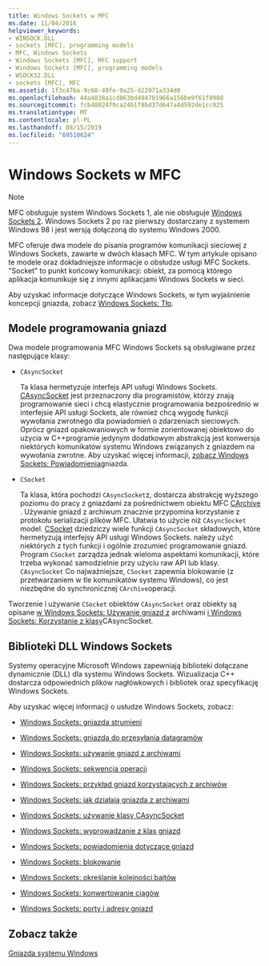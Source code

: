 ```yaml
---
title: Windows Sockets w MFC
ms.date: 11/04/2016
helpviewer_keywords:
- WINSOCK.DLL
- sockets [MFC], programming models
- MFC, Windows Sockets
- Windows Sockets [MFC], MFC support
- Windows Sockets [MFC], programming models
- WSOCK32.DLL
- sockets [MFC], MFC
ms.assetid: 1f3c476a-9c68-49fe-9a25-d22971a334d0
ms.openlocfilehash: 44a4838a1cd863bd484701966a156be9f61f8988
ms.sourcegitcommit: fcb48824f9ca24b1f8bd37d647a4d592de1cc925
ms.translationtype: MT
ms.contentlocale: pl-PL
ms.lasthandoff: 08/15/2019
ms.locfileid: "69510624"
---
```

# <a name="windows-sockets-in-mfc"></a>Windows Sockets w MFC

> [!NOTE]
>  MFC obsługuje system Windows Sockets 1, ale nie obsługuje [Windows Sockets 2](/windows/win32/WinSock/windows-sockets-start-page-2). Windows Sockets 2 po raz pierwszy dostarczany z systemem Windows 98 i jest wersją dołączoną do systemu Windows 2000.

MFC oferuje dwa modele do pisania programów komunikacji sieciowej z Windows Sockets, zawarte w dwóch klasach MFC. W tym artykule opisano te modele oraz dokładniejsze informacje o obsłudze usługi MFC Sockets. "Socket" to punkt końcowy komunikacji: obiekt, za pomocą którego aplikacja komunikuje się z innymi aplikacjami Windows Sockets w sieci.

Aby uzyskać informacje dotyczące Windows Sockets, w tym wyjaśnienie koncepcji gniazda, zobacz [Windows Sockets: Tło](../mfc/windows-sockets-background.md).

##  <a name="_core_sockets_programming_models"></a>Modele programowania gniazd

Dwa modele programowania MFC Windows Sockets są obsługiwane przez następujące klasy:

- `CAsyncSocket`

   Ta klasa hermetyzuje interfejs API usługi Windows Sockets. [CAsyncSocket](../mfc/reference/casyncsocket-class.md) jest przeznaczony dla programistów, którzy znają programowanie sieci i chcą elastycznie programowania bezpośrednio w interfejsie API usługi Sockets, ale również chcą wygodę funkcji wywołania zwrotnego dla powiadomień o zdarzeniach sieciowych. Oprócz gniazd opakowaniowych w formie zorientowanej obiektowo do użycia w C++programie jedynym dodatkowym abstrakcją jest konwersja niektórych komunikatów systemu Windows związanych z gniazdem na wywołania zwrotne. Aby uzyskać więcej informacji, [zobacz Windows Sockets: Powiadomienia](../mfc/windows-sockets-socket-notifications.md)gniazda.

- `CSocket`

   Ta klasa, która pochodzi `CAsyncSocket`z, dostarcza abstrakcję wyższego poziomu do pracy z gniazdami za pośrednictwem obiektu MFC [CArchive](../mfc/reference/carchive-class.md) . Używanie gniazd z archiwum znacznie przypomina korzystanie z protokołu serializacji plików MFC. Ułatwia to użycie niż `CAsyncSocket` model. [CSocket](../mfc/reference/csocket-class.md) dziedziczy wiele funkcji `CAsyncSocket` składowych, które hermetyzują interfejsy API usługi Windows Sockets. należy użyć niektórych z tych funkcji i ogólnie zrozumieć programowanie gniazd. Program `CSocket` zarządza jednak wieloma aspektami komunikacji, które trzeba wykonać samodzielnie przy użyciu raw API lub klasy. `CAsyncSocket` Co najważniejsze, `CSocket` zapewnia blokowanie (z przetwarzaniem w tle komunikatów systemu Windows), co jest niezbędne do synchronicznej `CArchive`operacji.

Tworzenie i używanie `CSocket` obiektów `CAsyncSocket` oraz obiekty są opisane [w Windows Sockets: Używanie gniazd z](../mfc/windows-sockets-using-sockets-with-archives.md) archiwami [i Windows Sockets: Korzystanie z klasy](../mfc/windows-sockets-using-class-casyncsocket.md)CAsyncSocket.

##  <a name="_core_mfc_socket_samples_and_windows_sockets_dlls"></a>Biblioteki DLL Windows Sockets

Systemy operacyjne Microsoft Windows zapewniają biblioteki dołączane dynamicznie (DLL) dla systemu Windows Sockets. Wizualizacja C++ dostarcza odpowiednich plików nagłówkowych i bibliotek oraz specyfikację Windows Sockets.

Aby uzyskać więcej informacji o usłudze Windows Sockets, zobacz:

- [Windows Sockets: gniazda strumieni](../mfc/windows-sockets-stream-sockets.md)

- [Windows Sockets: gniazda do przesyłania datagramów](../mfc/windows-sockets-datagram-sockets.md)

- [Windows Sockets: używanie gniazd z archiwami](../mfc/windows-sockets-using-sockets-with-archives.md)

- [Windows Sockets: sekwencja operacji](../mfc/windows-sockets-sequence-of-operations.md)

- [Windows Sockets: przykład gniazd korzystających z archiwów](../mfc/windows-sockets-example-of-sockets-using-archives.md)

- [Windows Sockets: jak działają gniazda z archiwami](../mfc/windows-sockets-how-sockets-with-archives-work.md)

- [Windows Sockets: używanie klasy CAsyncSocket](../mfc/windows-sockets-using-class-casyncsocket.md)

- [Windows Sockets: wyprowadzanie z klas gniazd](../mfc/windows-sockets-deriving-from-socket-classes.md)

- [Windows Sockets: powiadomienia dotyczące gniazd](../mfc/windows-sockets-socket-notifications.md)

- [Windows Sockets: blokowanie](../mfc/windows-sockets-blocking.md)

- [Windows Sockets: określanie kolejności bajtów](../mfc/windows-sockets-byte-ordering.md)

- [Windows Sockets: konwertowanie ciągów](../mfc/windows-sockets-converting-strings.md)

- [Windows Sockets: porty i adresy gniazd](../mfc/windows-sockets-ports-and-socket-addresses.md)

## <a name="see-also"></a>Zobacz także

[Gniazda systemu Windows](../mfc/windows-sockets.md)
